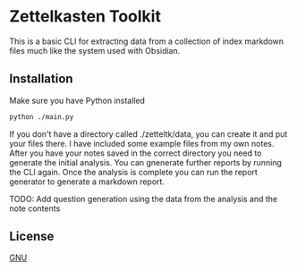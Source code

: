 # Zettelkasten Toolkit

This is a basic CLI for extracting data from a collection of index markdown files much like the system used with Obsidian.

## Installation

Make sure you have Python installed

```bash
python ./main.py
```

If you don't have a directory called ./zetteltk/data, you can create it and put your files there. I have included some example files from my own notes. After you have your notes saved in the correct directory you need to generate the initial analysis. You can gnenerate further reports by running the CLI again. Once the analysis is complete you can run the report generator to generate a markdown report.

TODO: Add question generation using the data from the analysis and the note contents

## License

[GNU](https://www.gnu.org/licenses/gpl-3.0.en.html)
